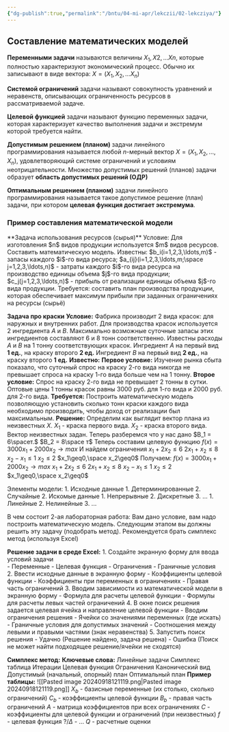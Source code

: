 ```yaml
---
{"dg-publish":true,"permalink":"/bntu/04-mi-apr/lekczii/02-lekcziya/"}
---
```



<h2>Составление математических моделей</h2>

**Переменными задачи** называются величины $X_1,X2,\ldots Xn$, которые полностью характеризуют экономический процесс. Обычно их записывают в виде вектора: $X=(X_1, X_2, \ldots X_n)$

**Системой ограничений** задачи называют совокупность уравнений и неравенств, описывающих ограниченность ресурсов в рассматриваемой задаче.

**Целевой функцией** задачи называют функцию переменных задачи, которая характеризует качество выполнения задачи и экстремум которой требуется найти.

**Допустимым решением (планом)** задачи линейного программирования называется любой $n$-мерный вектор $X=(X_1,X_2,\ldots,X_n)$, удовлетворяющий системе ограничений и условиям неотрицательности.
Множество допустимых решений (планов) задачи образует **область допустимых решений (ОДР)**

**Оптимальным решением (планом)** задачи линейного программирования называется такое допустимое решение (план) задачи, при котором **целевая функция достигает экстремума**.

<h3>Пример составления математической модели</h3>
**Задача использования ресурсов (сырья)**
	Условие: Для изготовления $n$ видов продукции используется $m$ видов ресурсов. Составить математическую модель.
	Известны:
		$b_i(i=1,2,3,\ldots,m)$ - запасы каждого $i$-го вида ресурса;
		$a_{ij}(i=1,2,3,\ldots,m;\space j=1,2,3,\ldots,n)$ - затраты каждого $i$-го вида ресурса на производство единицы объема $j$-го вида продукции;
		$c_j(j=1,2,3,\ldots,n)$ - прибыль от реализации единицы объема $j$-го вида продукции.
	Требуется: составить план производства продукции, которая обеспечивает максимум прибыли при заданных ограничениях на ресурсы (сырьё)

**Задача про краски**
	**Условие:** Фабрика производит 2 вида красок: для наружных и внутренних работ. Для производства красок используется 2 ингредиента $A$ и $B$. Максимально возможные суточные запасы этих ингредиентов составляют 6 и 8 тонн соответственно. Известны расходы $A$ и $B$ на 1 тонну соответствующих красок. Ингредиент $A$ на первый вид **1 ед.**, на краску второго **2 ед.** Ингредиент $B$ на первый вид **2 ед.**, на краску второго **1 ед.**
	**Известно:**
		**Первое условие:** Изучение рынка сбыта показало, что суточный спрос на краску 2-го вида никогда не превышает спроса на краску 1-го вида больше чем на 1 тонну.
		**Второе условие:** Спрос на краску 2-го вида не превышает 2 тонны в сутки.
		Оптовые цены 1 тонны красок равны 3000 руб. для 1-го вида и 2000 руб. для 2-го вида.
	**Требуется:** Построить математическую модель позволяющую установить сколько тонн краски каждого вида необходимо производить, чтобы доход от реализации был максимальным.
	**Решение:**
		Определим как выглядит вектор плана из неизвестных $X$.
		$X_1$ - краска первого вида.
		$X_2$ - краска второго вида.
		Вектор неизвестных задан.
		Теперь разберемся что у нас дано
		$B_1 = 6\spaceт.$ 
		$B_2 = 8\space т$
		Теперь составим целевую функцию
		$f(x)=3000x_1+2000x_2 \to max$
		И найдем ограничения
		$x_1+2x_2\leq6$
		$2x_1+x_2\leq8$
		$x_2-x_1\leq1$
		$x_2\leq2$
		$x_1\geq0,\space x_2\geq0$
		Получаем:
		$f(x)=3000x_1+2000x_2 \to max$
		$x_1+2x_2\leq6$
		$2x_1+x_2\leq8$
		$x_2-x_1\leq1$
		$x_2\leq2$
		$x_1\geq0,\space x_2\geq0$

Элементы модели:
	1. Исходные данные
		1. Детерминированные
		2. Случайные
	2. Искомые данные
		1. Непрерывные
		2. Дискретные
	3. ...
		1. Линейные
		2. Нелинейные
		3. ...

В чем состоит 2-ая лабораторная работа: Вам дано условие, вам надо  построить математическую модель. Следующим этапом вы должны решить эту задачу (подобрать метод). Рекомендуется брать симплекс метод (используя Excel)

**Решение задачи в среде Excel:**
	1. Создайте экранную форму для ввода условий задачи\
		- Переменные
		- Целевая функция
		- Ограничения
		- Граничные условия
	2. Ввести исходные данные в экранную форму
		- Коэффициенты целевой функции
		- Коэффициенты при переменных в ограничениях
		- Правая часть ограничений
	3. Вводим зависимости из математической модели в экранную форму
		- Формула для расчеты целевой функции
		- Формулы для расчеты левых частей ограничений
	4. В окне поиск решения задается целевая ячейка и направление целевой функции
		- Вводим ограничения решения
		- Ячейки со значениями переменных (где искать)
		- Граничные условия для допустимых значений
		- Соотношения между левыми и правыми частями (знак неравенства)
	5. Запустить поиск решения
		- Удачно (Решение найдено, задача решена)
		- Ошибка (Поиск не может найти подходящее решение/ячейки не сходятся)

**Симплекс метод:**
	**Ключевые слова:**
		Линейные задачи
		Симплекс таблица
		Итерации
		Целевая функция
		Ограничения
		Канонический вид
		Допустимый (начальный, опорный) план
		Оптимальный план
	**Пример таблицы:**
		![[Pasted image 20240918121119.png\|Pasted image 20240918121119.png]]
		$X_b$ - базисные переменные (их столько, сколько ограничений)
		$C_b$ - коэффициенты целевой функции
		$B_b$ - правая часть ограничений
		$A$ - матрица коэффициентов при всех ограничениях
		$C$ - коэффициенты для целевой функции и ограничений (при неизвестных)
		$f$ - целевая функция
		$?/\Delta$ - ...
		$Q$ - расчетные оценки